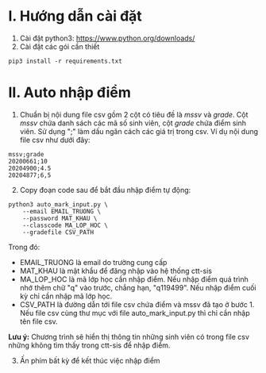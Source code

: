 # I. Hướng dẫn cài đặt  
1. Cài đặt python3: https://www.python.org/downloads/  
2. Cài đặt các gói cần thiết 
``` 
pip3 install -r requirements.txt  
```

# II. Auto nhập điểm  
1. Chuẩn bị nội dung file csv gồm 2 cột có tiêu đề là *mssv* và *grade*. Cột *mssv* chứa danh sách các mã số sinh viên, cột *grade* chứa điểm sinh viên. Sử dụng ";" làm dấu ngăn cách các giá trị trong csv.
Ví dụ nội dung file csv như dưới đây: 
``` 
mssv;grade  
20200661;10  
20204900;4.5  
20204877;6,5  
```

2. Copy đoạn code sau để bắt đầu nhập điểm tự động:
```
python3 auto_mark_input.py \
    --email EMAIL_TRUONG \
    --password MAT_KHAU \
    --classcode MA_LOP_HOC \ 
    --gradefile CSV_PATH
```
Trong đó:  
- EMAIL_TRUONG là email do trường cung cấp  
- MAT_KHAU là mật khẩu để đăng nhập vào hệ thống ctt-sis  
- MA_LOP_HOC là mã lớp học cần nhập điểm. Nếu nhập điểm quá trình nhớ thêm chữ "q" vào trước, chẳng hạn, "q119499". Nếu nhập điểm cuối kỳ chỉ cần nhập mã lớp học.  
- CSV_PATH là đường dẫn tới file csv chứa điểm và mssv đã tạo ở bước 1. Nếu file csv cùng thư mục với file auto_mark_input.py thì chỉ cần nhập tên file csv.  

**Lưu ý:** Chương trình sẽ hiển thị thông tin những sinh viên có trong file csv những không tìm thấy trong ctt-sis để nhập điểm. 

3. Ấn phím bất kỳ để kết thúc việc nhập điểm